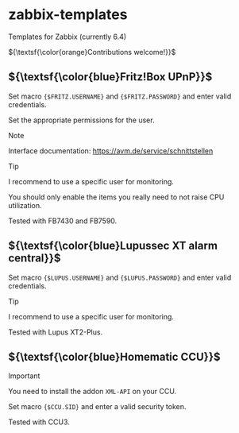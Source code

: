 # zabbix-templates
Templates for Zabbix (currently 6.4)

${\textsf{\color{orange}Contributions welcome!}}$

## ${\textsf{\color{blue}Fritz!Box UPnP}}$

Set macro ``{$FRITZ.USERNAME}`` and ``{$FRITZ.PASSWORD}`` and enter valid credentials.

Set the appropriate permissions for the user.

> [!Note]
> Interface documentation: https://avm.de/service/schnittstellen

> [!Tip]
> I recommend to use a specific user for monitoring.
> 
> You should only enable the items you really need to not raise CPU utilization.

Tested with FB7430 and FB7590.

## ${\textsf{\color{blue}Lupussec XT alarm central}}$

Set macro ``{$LUPUS.USERNAME}`` and ``{$LUPUS.PASSWORD}`` and enter valid credentials.

> [!Tip]
> I recommend to use a specific user for monitoring.

Tested with Lupus XT2-Plus.

## ${\textsf{\color{blue}Homematic CCU}}$

> [!Important]
> You need to install the addon ``XML-API`` on your CCU.

Set macro ``{$CCU.SID}`` and enter a valid security token.

Tested with CCU3.
